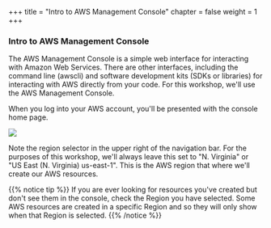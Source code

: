 +++
title = "Intro to AWS Management Console"
chapter = false
weight = 1
+++

### Intro to AWS Management Console

The AWS Management Console is a simple web interface for interacting with Amazon Web Services. There are other interfaces, including the command line (awscli) and software development kits (SDKs or libraries) for interacting with AWS directly from your code. For this workshop, we'll use the AWS Management Console.

When you log into your AWS account, you'll be presented with the console home page.

![](../../images/aws-management-console.png)

Note the region selector in the upper right of the navigation bar. For the purposes of this workshop, we'll always leave this set to "N. Virginia" or "US East (N. Virginia) us-east-1". This is the AWS region that where we'll create our AWS resources.

{{% notice tip %}}
If you are ever looking for resources you've created but don't see them in the console, check the Region you have selected. Some AWS resources are created in a specific Region and so they will only show when that Region is selected.
{{% /notice %}}
